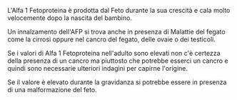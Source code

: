 L'Alfa 1 Fetoproteina è prodotta dal Feto durante la sua crescità e cala molto velocemente dopo la nascita del bambino.

Un innalzamento dell'AFP si trova anche in presenza di Malattie del fegato come la cirrosi oppure nel cancro del fegato, delle ovaie o dei testicoli.

Se i valori di Alfa 1 Fetoproteina nell'adulto sono elevati non c'è certezza della presenza di un cancro ma piuttosto che potrebbe esserci un cancro e
quindi sono necessarie ulteriori indagini per capirne l'origine.

Se il valore è elevato durante la gravidanza si potrebbe essere in presenza di una malformazione del feto.
